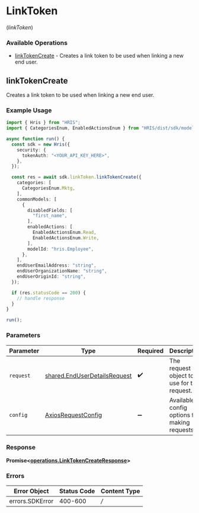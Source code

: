 # LinkToken
(*linkToken*)

### Available Operations

* [linkTokenCreate](#linktokencreate) - Creates a link token to be used when linking a new end user.

## linkTokenCreate

Creates a link token to be used when linking a new end user.

### Example Usage

```typescript
import { Hris } from "HRIS";
import { CategoriesEnum, EnabledActionsEnum } from "HRIS/dist/sdk/models/shared";

async function run() {
  const sdk = new Hris({
    security: {
      tokenAuth: "<YOUR_API_KEY_HERE>",
    },
  });

  const res = await sdk.linkToken.linkTokenCreate({
    categories: [
      CategoriesEnum.Mktg,
    ],
    commonModels: [
      {
        disabledFields: [
          "first_name",
        ],
        enabledActions: [
          EnabledActionsEnum.Read,
          EnabledActionsEnum.Write,
        ],
        modelId: "hris.Employee",
      },
    ],
    endUserEmailAddress: "string",
    endUserOrganizationName: "string",
    endUserOriginId: "string",
  });

  if (res.statusCode == 200) {
    // handle response
  }
}

run();
```

### Parameters

| Parameter                                                                        | Type                                                                             | Required                                                                         | Description                                                                      |
| -------------------------------------------------------------------------------- | -------------------------------------------------------------------------------- | -------------------------------------------------------------------------------- | -------------------------------------------------------------------------------- |
| `request`                                                                        | [shared.EndUserDetailsRequest](../../sdk/models/shared/enduserdetailsrequest.md) | :heavy_check_mark:                                                               | The request object to use for the request.                                       |
| `config`                                                                         | [AxiosRequestConfig](https://axios-http.com/docs/req_config)                     | :heavy_minus_sign:                                                               | Available config options for making requests.                                    |


### Response

**Promise<[operations.LinkTokenCreateResponse](../../sdk/models/operations/linktokencreateresponse.md)>**
### Errors

| Error Object    | Status Code     | Content Type    |
| --------------- | --------------- | --------------- |
| errors.SDKError | 400-600         | */*             |
